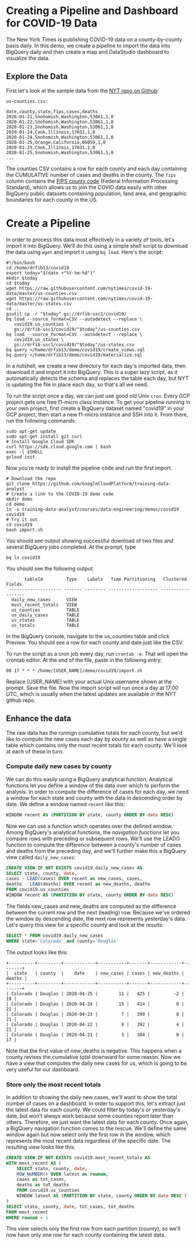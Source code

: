 # Creating a Pipeline and Dashboard for COVID-19 Data
The New York Times is publishing COVID-19 data on a county-by-county basis daily. In this demo, we create a pipeline to import the data into BigQuery daily and then create a map and DataStudio dashboard to visualize the data.
## Explore the Data
First let's look at the sample data from the [NYT repo on Github](https://raw.githubusercontent.com/nytimes/covid-19-data/master/):

```csv
us-counties.csv:

date,county,state,fips,cases,deaths
2020-01-21,Snohomish,Washington,53061,1,0
2020-01-22,Snohomish,Washington,53061,1,0
2020-01-23,Snohomish,Washington,53061,1,0
2020-01-24,Cook,Illinois,17031,1,0
2020-01-24,Snohomish,Washington,53061,1,0
2020-01-25,Orange,California,06059,1,0
2020-01-25,Cook,Illinois,17031,1,0
2020-01-25,Snohomish,Washington,53061,1,0
...
```
The counties CSV contains a row for each county and each day containing the CUMULATIVE number of cases and deaths in the county. The ```fips``` column contains the [FIPS county code](https://en.wikipedia.org/wiki/FIPS_county_code) (Federal Information Processing Standard), which allows us to join the COVID data easily with other BigQuery public datasets containing population, land area, and geographic boundaries for each county in the US.

 # Create a Pipeline
 In order to process this data most effectively in a variety of tools, let's import it into BigQuery. We'll do this using a simple shell script to download the data using ```wget``` and import it using ```bq load```. Here's the script:
 
 ```shell script
#!/bin/bash
cd /home/drfib13/covid19
export today="$(date +"%Y-%m-%d")"
mkdir $today
cd $today
wget https://raw.githubusercontent.com/nytimes/covid-19-data/master/us-counties.csv
wget https://raw.githubusercontent.com/nytimes/covid-19-data/master/us-states.csv
cd ..
gsutil cp -r "$today" gs://drfib-usc1/covid19/
bq load --source_format=CSV --autodetect --replace \
	covid19.us_counties \
	gs://drfib-usc1/covid19/"$today"/us-counties.csv
bq load --source_format=CSV --autodetect --replace \
	covid19.us_states \
	gs://drfib-usc1/covid19/"$today"/us-states.csv
bq query </home/drfib13/demo/covid19/create_views.sql
bq query </home/drfib13/demo/covid19/materialize.sql
```
In a nutshell, we create a new directory for each day's imported data, then download it and import it into BigQuery. This is a super lazy script, as it automatically detects the schema and replaces the table each day, but NYT is updating the file in place each day, so that's all we need.

To run the script once a day, we can just use good old Unix ```cron```. Every GCP project gets one free f1-micro class instance. To get your pipeline running in your own project, first create a BigQuery dataset named "covid19" in your GCP project, then start a new f1-micro instance and SSH into it. From there, run the following commands:

```shell script
sudo apt-get update
sudo apt-get install git curl
# Install Google Cloud SDK
curl https://sdk.cloud.google.com | bash
exec -l $SHELL
gcloud init
```
Now you're ready to install the pipeline code and run the first import.
```shell script
# Download the repo
git clone https://github.com/GoogleCloudPlatform/training-data-analyst```
# Create a link to the COVID-19 demo code
mkdir demo
cd demo
ln -s training-data-analyst/courses/data-engineering/demos/covid19 covid19
# Try it out
cd covid19
bash import.sh
```
You should see output showing successful download of two files and several BigQuery jobs completed. At the prompt, type
```shell script
bq ls covid19
```
You should see the following output:
```
       tableId         Type    Labels   Time Partitioning   Clustered Fields  
 -------------------- ------- -------- ------------------- ------------------ 
  daily_new_cases      VIEW                                                   
  most_recent_totals   VIEW                                                   
  us_counties          TABLE                                                  
  us_daily_cases       TABLE                                                  
  us_states            TABLE                                                  
  us_totals            TABLE
```
In the BigQuery console, navigate to the us_counties table and click Preview. You should see a row for each county and date just like the CSV.

To run the script as a cron job every day, run `crontab -e`. That will open the crontab editor. At the end of the file, paste in the following entry: 
```shell script
00 17 * * * /home/[USER_NAME]/demo/covid19/import.sh
```
Replace [USER_NAME] with your actual Unix username shown at the prompt. Save the file. Now the import script will run once a day at 17:00 UTC, which is usually when the latest updates are available in the NYT github repo. 

## Enhance the data
The raw data has the runnign cumulative totals for each county, but we'd like to compute the new cases each day by county as well as have a single table which contains only the most recent totals for each county. We'll look at each of these in turn.
### Compute daily new cases by county
We can do this easily using a BigQuery analytical function. Analytical functions let you define a window of the data over which to perform the analysis. In order to compute the difference of cases for each day, we need a window for each state and county with the data in descending order by date. We define a window named ```recent``` like this:
```sql
WINDOW recent AS (PARTITION BY state, county ORDER BY date DESC)
```
Now we can use a function which operates over the defined window. Among BigQuery's analytical functions, the _navigation functions_ let you compare rows with preceding or subsequent rows. We'll use the LEAD() function to compute the difference between a county's number of cases and deaths from the preceding day, and we'll further make this a BigQuery view called `daily_new_cases`:
```sql
CREATE VIEW IF NOT EXISTS covid19.daily_new_cases AS
SELECT state, county, date,
cases - LEAD(cases) OVER recent as new_cases, cases,
deaths - LEAD(deaths) OVER recent as new_deaths, deaths
FROM covid19.us_counties
WINDOW recent AS (PARTITION BY state, county ORDER BY date DESC)
``` 
The fields new_cases and new_deaths are computed as the difference between the current row and the next (leading) row. Because we've ordered the window by descending date, the next row represents yesterday's data. Let's query this view for a specific county and look at the results:
```sql
SELECT * FROM covid19.daily_new_cases
WHERE state='Colorado' and county='Douglas'
``` 
The output looks like this:
```
+----------+---------+------------+-----------+-------+------------+--------+
|  state   | county  |    date    | new_cases | cases | new_deaths | deaths |
+----------+---------+------------+-----------+-------+------------+--------+
| Colorado | Douglas | 2020-04-25 |        11 |   425 |         -2 |     19 |
| Colorado | Douglas | 2020-04-24 |        15 |   414 |          0 |     21 |
| Colorado | Douglas | 2020-04-23 |         7 |   399 |          0 |     21 |
| Colorado | Douglas | 2020-04-22 |         8 |   392 |          4 |     21 |
| Colorado | Douglas | 2020-04-21 |         3 |   384 |          0 |     17 |

```
Note that the first value of new_deaths is negative. This happens when a county revises the cumulative total downward for some reason. Now we have a view that computes the daily new cases for us, which is going to be very useful for our dashboard.

### Store only the most recent totals
In addition to showing the daily new cases, we'll want to show the total number of cases on a dashboard. In order to support this, let's extract just the latest data for each county. We could filter by today's or yesterday's date, but won't always work because some counties report later than others. Therefore, we just want the latest data for each county. Once again, a BigQuery navigation function comes to the rescue. We'll define the same window again but now select only the first row in the window, which represents the most recent data regardless of the specific date. The resulting view looks like this:
```sql
CREATE VIEW IF NOT EXISTS covid19.most_recent_totals AS
WITH most_recent AS (
    SELECT state, county, date,
    ROW_NUMBER() OVER latest as rownum,
    cases as tot_cases,
    deaths as tot_deaths
    FROM covid19.us_counties
    WINDOW latest AS (PARTITION BY state, county ORDER BY date DESC )
)
SELECT state, county, date, tot_cases, tot_deaths
FROM most_recent
WHERE rownum = 1
```
This view selects only the first row from each partition (county), so we'll now have only one row for each county containing the latest data.

